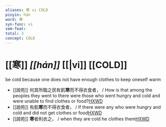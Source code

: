 ```yaml
---
aliases: 寒 vi COLD
pinyin: hán
word: 寒
syn-func: vi
sem-feat: 
total: 3
concept: COLD 
---
```

# [[寒]] *[[hán]]*  [[|vi]] [[COLD]]
be cold because one does not have enough clothes to keep oneself warm
 - [[說苑]] 何其所臨之民有飢**寒**而不得衣食者， / How is that among the peoples they went to there were those who went hungry and cold and were unable to find clothes or food?[HXWD](https://hxwd.org/textview.html?location=CH1a0907_CHANT_001-8a.16)
 - [[說苑]] 有飢**寒**而不得衣食者， / If there were any who were hungry and cold and did not get clothes or food[HXWD](https://hxwd.org/textview.html?location=CH1a0907_CHANT_001-8a.8)
 - [[說苑]] **寒**者則衣之，
                     / when they are cold he clothes them[HXWD](https://hxwd.org/textview.html?location=CH1a0907_CHANT_005-1a.5)
